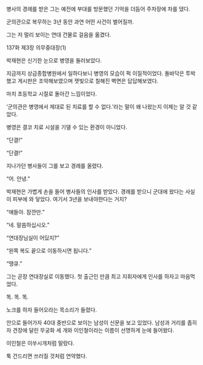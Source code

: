 병사의 경례를 받은 그는 예전에 부대를 방문했던 기억을 더듬어 주차장에 차를 댔다.

군의관으로 복무하는 3년 동안 과연 어떤 사건이 벌어질까.

그는 저 멀리 보이는 연대 건물로 걸음을 옮겼다.

137화 제3장 의무중대장(1)

박재현은 신기한 눈으로 병영을 둘러보았다.

지금까지 상급종합병원에서 일하다보니 병영의 모습이 퍽 이질적이었다. 돌바닥은 투박했고 게시판은 조악해보였으며 잿빛으로 칠해진 벽면은 답답해보였다.

마치 초등학교 시절로 돌아간 느낌이었다.

‘군의관은 병영에서 제대로 된 치료를 할 수 없다.’라는 말이 왜 나왔는지 이제는 알 것 같았다.

병영은 결코 치료 시설을 기댈 수 있는 환경이 아니었다.

“단결!”

“단결!”

지나가던 병사들이 그를 보고 경례를 올렸다.

“어. 안녕.”

박재현은 가볍게 손을 들어 병사들의 인사를 받았다. 경례를 받으니 군대에 왔다는 사실이 피부에 와 닿았다. 여기서 3년을 보내야한다는 거지?

“얘들아. 잠깐만.”

“네. 말씀하십시오.”

“연대장님실이 어딨지?”

“왼쪽 복도 끝으로 이동하시면 됩니다.”

“땡큐.”

그는 곧장 연대장실로 이동했다. 첫 출근인 만큼 최고 지휘자에게 인사를 하자고 마음먹었다.

똑. 똑. 똑.

노크를 하자 들어오라는 목소리가 들렸다.

안으로 들어가자 40대 중반으로 보이는 남성이 신문을 보고 있었다. 남성과 거리를 좁히자 견장에 달린 무궁화 세 개와 이인철이라는 이름이 선명하게 눈에 들어왔다.

이인철은 이쑤시개처럼 말랐다.

툭 건드리면 쓰러질 것처럼 연약했다.